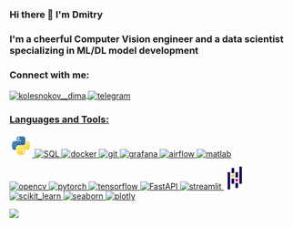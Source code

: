 ### Hi there 👋 I'm Dmitry

### I'm a cheerful Computer Vision engineer and a data scientist specializing in ML/DL model development

<h3 align="left">Connect with me:</h3>
<p align="left">
<a href="https://instagram.com/kolesnokov__dima" target="blank"><img align="center" src="https://raw.githubusercontent.com/rahuldkjain/github-profile-readme-generator/master/src/images/icons/Social/instagram.svg" alt="kolesnokov__dima" height="30" width="40" /> </a> <a href="https://t.me/kolesnikov_dima" target="_blank" ><img align="center" src="https://logolook.net/wp-content/uploads/2023/02/Logo-Telegram.png" alt="telegram" width="55" height="33"/>
  
</p>

<h3 align="left">Languages and Tools:</h3>
<p align="left"> <a href="https://www.python.org" target="_blank" rel="noreferrer"> <img src="https://raw.githubusercontent.com/devicons/devicon/master/icons/python/python-original.svg" alt="python" width="40" height="40"/> 
</a> <a href="https://www.postgresql.org/" target="_blank" rel="noreferrer"> <img src="https://static.tildacdn.com/tild6264-3531-4264-a438-366165396539/2022-12-07_160344-Ph.png" alt="SQL" width="58" height="39"/> 
</a> <a href="https://hub.docker.com/" target="_blank" rel="noreferrer"> <img src="https://www.clipartmax.com/png/full/204-2045046_there-appears-to-be-a-whale-on-the-bottom-docker-image-icon.png" alt="docker" width="41" height="36"/> 
</a> <a href="https://git-scm.com/" target="_blank" rel="noreferrer"> <img src="https://www.vectorlogo.zone/logos/git-scm/git-scm-icon.svg" alt="git" width="40" height="40"/> 
</a> <a href="https://grafana.com/grafana/" target="_blank" rel="noreferrer"> <img src="https://s3.amazonaws.com/media-p.slid.es/uploads/715617/images/10395025/Grafana_Icon.png" alt="grafana" width="37" height="40"/> 
</a> <a href="https://airflow.apache.org/" target="_blank" rel="noreferrer"> <img src="https://avatars.githubusercontent.com/u/33643075?s=280&amp;v=4" alt="airflow" width="35" height="35"/> 
</a> <a href="https://www.mathworks.com/" target="_blank" rel="noreferrer"> <img src="https://upload.wikimedia.org/wikipedia/commons/2/21/Matlab_Logo.png" alt="matlab" width="40" height="40"/> 




</a> <a href="https://opencv.org/" target="_blank" rel="noreferrer"> <img src="https://www.vectorlogo.zone/logos/opencv/opencv-icon.svg" alt="opencv" width="40" height="40"/>
</a> <a href="https://pytorch.org/" target="_blank" rel="noreferrer"> <img src="https://www.vectorlogo.zone/logos/pytorch/pytorch-icon.svg" alt="pytorch" width="40" height="40"/> 
</a> <a href="https://www.tensorflow.org" target="_blank" rel="noreferrer"> <img src="https://www.vectorlogo.zone/logos/tensorflow/tensorflow-icon.svg" alt="tensorflow" width="40" height="40"/> 
</a> <a href="https://fastapi.tiangolo.com/" target="_blank" rel="noreferrer"> <img src="https://mephisto.cc/images/thumbnail/fastapi_logo.svg" alt="FastAPI" width="50" height="45"/> 
</a> <a href="https://streamlit.io/" target="_blank" rel="noreferrer"> <img src="https://global.discourse-cdn.com/graphviz/original/1X/f0d0d26db1f2d99da8472951c60e5a1b782eb6fe.png" alt="streamlit" width="40" height="40"/> 
</a> <a href="https://pandas.pydata.org/" target="_blank" rel="noreferrer"> <img src="https://raw.githubusercontent.com/devicons/devicon/2ae2a900d2f041da66e950e4d48052658d850630/icons/pandas/pandas-original.svg" alt="pandas" width="40" height="40"/> 
</a> <a href="https://scikit-learn.org/" target="_blank" rel="noreferrer"> <img src="https://upload.wikimedia.org/wikipedia/commons/0/05/Scikit_learn_logo_small.svg" alt="scikit_learn" width="40" height="40"/> 
</a> <a href="https://seaborn.pydata.org/" target="_blank" rel="noreferrer"> <img src="https://www.educative.io/api/edpresso/shot/5096396179374080/image/5300591913336832" alt="seaborn" width="40" height="40"/> 
</a> <a href="https://plotly.com/python/" target="_blank" rel="noreferrer"> <img src="https://snola.es/wp-content/uploads/2017/01/Plotly_logo_for_digital_final_6.png" alt="plotly" width="39" height="40"/> 
</p>



</p>

<p align="left">
  <img width="80%"  src="https://github-readme-stats.vercel.app/api?username=Koldim2001&count_private=false&hide=issues,contribs&rank_icon=github&show_icons=false&include_all_commits=true&hide_border=true&hide_title=true" />  
</p>
